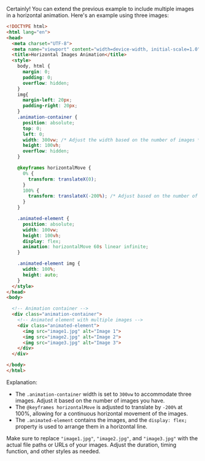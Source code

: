 Certainly! You can extend the previous example to include multiple images in a horizontal animation. Here's an example using three images:

```html
<!DOCTYPE html>
<html lang="en">
<head>
  <meta charset="UTF-8">
  <meta name="viewport" content="width=device-width, initial-scale=1.0">
  <title>Horizontal Images Animation</title>
  <style>
    body, html {
      margin: 0;
      padding: 0;
      overflow: hidden;
    }
    img{
      margin-left: 20px;
      padding-right: 20px;
    }
    .animation-container {
      position: absolute;
      top: 0;
      left: 0;
      width: 300vw; /* Adjust the width based on the number of images */
      height: 100vh;
      overflow: hidden;
    }

    @keyframes horizontalMove {
      0% {
        transform: translateX(0);
      }
      100% {
        transform: translateX(-200%); /* Adjust based on the number of images */
      }
    }

    .animated-element {
      position: absolute;
      width: 100vw;
      height: 100vh;
      display: flex;
      animation: horizontalMove 60s linear infinite;
    }

    .animated-element img {
      width: 100%;
      height: auto;
    }
  </style>
</head>
<body>

  <!-- Animation container -->
  <div class="animation-container">
    <!-- Animated element with multiple images -->
    <div class="animated-element">
      <img src="image1.jpg" alt="Image 1">
      <img src="image2.jpg" alt="Image 2">
      <img src="image3.jpg" alt="Image 3">
    </div>
  </div>

</body>
</html>
```

Explanation:

- The `.animation-container` width is set to `300vw` to accommodate three images. Adjust it based on the number of images you have.
- The `@keyframes horizontalMove` is adjusted to translate by `-200%` at 100%, allowing for a continuous horizontal movement of the images.
- The `.animated-element` contains the images, and the `display: flex;` property is used to arrange them in a horizontal line.

Make sure to replace `"image1.jpg"`, `"image2.jpg"`, and `"image3.jpg"` with the actual file paths or URLs of your images. Adjust the duration, timing function, and other styles as needed.
